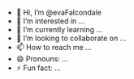 - 👋 Hi, I’m @evaFalcondale
- 👀 I’m interested in ...
- 🌱 I’m currently learning ...
- 💞️ I’m looking to collaborate on ...
- 📫 How to reach me ...
- 😄 Pronouns: ...
- ⚡ Fun fact: ...

<!---
evaFalcondale/evaFalcondale is a ✨ special ✨ repository because its `README.md` (this file) appears on your GitHub profile.
You can click the Preview link to take a look at your changes.
--->
